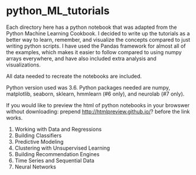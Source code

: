 # python_ML_tutorials

Each directory here has a python notebook that was adapted from the Python Machine Learning Cookbook. I decided to write up the tutorials as a  better way to learn, remember, and visualize the concepts compared to just writing python scripts. I have used the Pandas framework for almost all of the examples, which makes it easier to follow compared to using numpy arrays everywhere, and have also included extra analysis and visualizations.

All data needed to recreate the notebooks are included.

Python version used was 3.6. Python packages needed are numpy, matplotlib, seaborn, sklearn, hmmlearn (#6 only), and neurolab (#7 only).

If you would like to preview the html of python notebooks in your browswer without downloading: prepend http://htmlpreview.github.io/? before the link works. 

1. Working with Data and Regressions 
2. Building Classifiers
3. Predictive Modeling 
4. Clustering with Unsupervised Learning
5. Building Recommendation Engines 
6. Time Series and Sequential Data
7. Neural Networks
